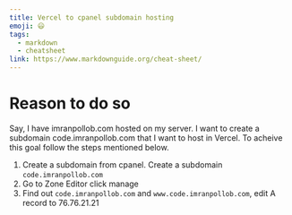 ```yaml
---
title: Vercel to cpanel subdomain hosting
emoji: 😃
tags:
  - markdown
  - cheatsheet
link: https://www.markdownguide.org/cheat-sheet/
---
```


# Reason to do so
Say, I have imranpollob.com hosted on my server. I want to create a subdomain code.imranpollob.com that I want to host in Vercel. To acheive this goal follow the steps mentioned below.

1. Create a subdomain from cpanel. Create a subdomain `code.imranpollob.com`
2. Go to Zone Editor click manage
3. Find out `code.imranpollob.com` and `www.code.imranpollob.com`, edit A record to 76.76.21.21